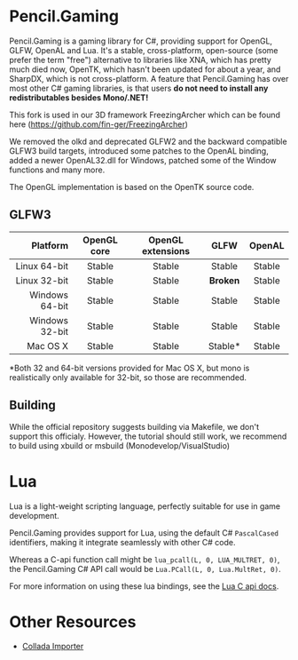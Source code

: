Pencil.Gaming
=============
Pencil.Gaming is a gaming library for C#, providing support for OpenGL, GLFW, OpenAL and Lua. It's a stable, cross-platform, open-source (some prefer the term "free") alternative to libraries like XNA, which has pretty much died now, OpenTK, which hasn't been updated for about a year, and SharpDX, which is not cross-platform. A feature that Pencil.Gaming has over most other C# gaming libraries, is that users **do not need to install any redistributables besides Mono/.NET!** 

This fork is used in our 3D framework FreezingArcher which can be found here (https://github.com/fin-ger/FreezingArcher)

We removed the olkd and deprecated GLFW2 and the backward compatible GLFW3 build targets, introduced some patches to the OpenAL binding, added a newer OpenAL32.dll for Windows, patched some of the Window functions and many more.


The OpenGL implementation is based on the OpenTK source code.


GLFW3
-----
| Platform       | OpenGL core     | OpenGL extensions | GLFW            | OpenAL    |
| --------------:|:---------------:|:-----------------:|:---------------:|:---------:|
| Linux 64-bit   | Stable          | Stable            | Stable          | Stable    |
| Linux 32-bit   | Stable          | Stable            | **Broken**      | Stable    |
| Windows 64-bit | Stable          | Stable            | Stable          | Stable    |
| Windows 32-bit | Stable          | Stable            | Stable          | Stable    |
| Mac OS X       | Stable          | Stable            | Stable*         | Stable    |

*Both 32 and 64-bit versions provided for Mac OS X, but mono is realistically only available for 32-bit, so those are recommended.

Building
--------

While the official repository suggests building via Makefile, we don't support this officialy. However, the tutorial should still work, we recommend to build using xbuild or msbuild (Monodevelop/VisualStudio)

Lua
===
Lua is a light-weight scripting language, perfectly suitable for use in game development.

Pencil.Gaming provides support for Lua, using the default C# `PascalCased` identifiers, making it integrate seamlessly with other C# code.

Whereas a C-api function call might be `lua_pcall(L, 0, LUA_MULTRET, 0)`, the Pencil.Gaming C# API call would be `Lua.PCall(L, 0, Lua.MultRet, 0)`.

For more information on using these lua bindings, see the [Lua C api docs](http://www.lua.org/pil/contents.html#24).

Other Resources
===============

* [Collada Importer](http://sourceforge.net/projects/csharpcollada/)
